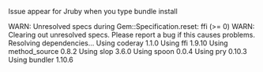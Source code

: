 Issue appear for Jruby when you type bundle install

WARN: Unresolved specs during Gem::Specification.reset:
      ffi (>= 0)
WARN: Clearing out unresolved specs.
Please report a bug if this causes problems.
Resolving dependencies...
Using coderay 1.1.0
Using ffi 1.9.10
Using method_source 0.8.2
Using slop 3.6.0
Using spoon 0.0.4
Using pry 0.10.3
Using bundler 1.10.6


